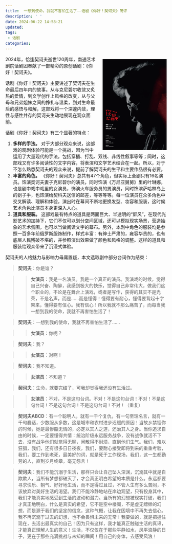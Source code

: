 ```yaml
---
title:  一想到使命，我就不害怕生活了——话剧《你好！契诃夫》简评
description: ' '
date: 2024-06-22 14:58:21
updated:
tags:
 - 话剧
categories:
---
```

<img src="/images/一想到使命我就不害怕生活了话剧你好契诃夫简评/qihefu.webp" width="200" style="float: right; margin-left: 20px;margin-top:10px;" />

2024年，恰逢契诃夫逝世120周年，南通艺术剧院话剧团奉献了一部精彩的原创话剧：《你好！契诃夫》。

话剧《你好！契诃夫》主要讲述了契诃夫在生命最后四年内的故事。从与克尼碧尔收敛又炙热的爱情，到文学创作上风格的改变，从与父母和兄弟姐妹之间的挣扎与温柔，到对生命最后的感悟与和解，这部戏将一个深邃内敛，理性与感性并存的契诃夫生动地展现在观众面前。

话剧《你好！契诃夫》有三个显著的特点：
   1. **多样的手法。** 对于大部分观众来说，这部戏的观剧体验可能是一个挑战，因为当中运用了大量现代的手法，包括穿插、打乱、双线、非线性叙事等等；同时，这部戏又有许多阅读性的文字内容，将表演和文学艺术结合在一起。所以，对于不怎么熟悉契诃夫的观众来说，提前了解契诃夫的生平和主要作品很有必要。
   2. **丰富的角色。** 《你好！契诃夫》总共有47个角色，但实际上全剧只有16名演员。饰演契诃夫妻子克尼碧尔的演员，同时饰演《万尼亚舅舅》里的叶琳娜，也是剧中戏中戏里的女演员，饰演火车服务员的男演员，同时饰演萨哈林岛上的刽子手，也饰演给契科夫送信的邮差，等等等等。每一位演员在众多角色中交叉解读、理解和体验，演出时在幕间不断地更换发型、妆容和服装，这时候艺术角色比演员本身更深入人心。
   3. **道具和服装。** 这部戏最有特点的道具是两面巨大、半透明的“屏风”，在现代光影艺术的加持下，它们不仅可以划分空间区域，还可以模拟现实场景，营造抽象的艺术氛围，也可以当做阅读文字的幕布。另外，本剧中角色的服装均是参照一百多年前俄罗斯服饰制作，样式丰富：有绅士严肃的，雍容华贵的，也有底层人民残破不堪的，并参照演出效果做了颜色和风格的调整。这样的道具和服装给观众带来了沉浸式体验。

契诃夫的人格魅力与影响力毋庸置疑，本文选取剧中部分台词作为结束：
  
  >**契诃夫**：你是谁？
  
  >>**女演员**：我是一名演员。我是一个真正的演员。我演戏的时候，觉得自己兴奋、陶醉，我感到极大的快乐，觉得自己非常伟大，做我们这个职业的，不论是在舞台上演戏，或者是写作，获得的其实不是光荣，不是名声，而是……而是懂得！懂得要有耐心，懂得要背起十字架来，懂得要有信心。我有信心！所以我就不那么痛苦了，而每当我一想到我的使命，我就不再害怕生活了！
  
  >**契诃夫**：一想到我的使命，我就不再害怕生活了……
  
  >>**女演员**：你呢？
  
  >**契诃夫**：我？
  
  >>**女演员**：对啊！
  
  >**契诃夫**：我不知道。
  
  >>**女演员**：不知道？
  
  >**契诃夫**：生命，就要完结了，可我却觉得我还没有生活过。
  
  >>**女演员**：不对，不是这句台词。不对！不是这句台词！不对！不是这句台词！不是这句台词！不是这句台词！不对！（重复）
  
  >**契诃夫ABCD**：有一个聪明人，就有一千个复仇，有一句至理名言，就有一千句蠢话，少数服从多数，这是城市和农村进步迟缓的原因！当故乡禁锢你的时候，她是最惨酷无情的，必定以其人之道，还治其人之身。当你追求自由的时候，一定要懂得共情：统治阶级永远服务战争，没有战争就活不下去，没有战争他们就觉得无聊，闲散得不耐烦，直到他们生气。我们，难以狂猖，我们，还有很多日日夜夜，我们，要耐心接受即将到来的重重考验，我们，要工作到老死，最美好的词，就是死于工作现场，我们，这一生都勤劳的人，直到岁月终章，毫无怨言！
  
  >**契诃夫**：我们不能沉溺于生活，那样只会让自己坠入深渊，沉溺其中就是自欺欺人，当所有梦想都破灭了，才会真正明白希望的本质是什么。永远都要寻求快乐、朝气、好好地生活，而不是得过且过，不管人生有多么苦闷，不该放弃对美好生活的渴望。我们不能冷静地站在岸边观望，只有投身其中，我们才能真实地感受到生活的波动和潜力。当所有的幻想被现实打破，我们才真正地明白，什么是真实的希望，它不是空中楼阁，不是虚无缥缈的幻想，而是源于我们的坚定的信念，这种气概，让我在困境中不再失去信心。我不再沉溺于过去的幻想，也不会畏惧未来的无常！我要做的，就是把握住现在，去活出最真实的自己！因为只有这样，我才能真正触碰生活的真谛，才能真正理解人生的意义！生活，不仅仅在于那些平静如水，风平浪静的日子，更在于那些充满挑战与未知的瞬间！用自己的身体，去感受风浪！
